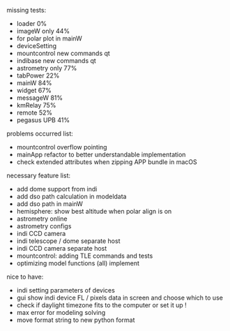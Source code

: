 missing tests:
- loader 0%
- imageW only 44%
- for polar plot in mainW 
- deviceSetting
- mountcontrol new commands qt
- indibase new commands qt
- astrometry only 77%
- tabPower 22%
- mainW 84%
- widget 67%
- messageW 81%
- kmRelay 75%
- remote 52%
- pegasus UPB 41%

problems occurred list:
- mountcontrol overflow pointing
- mainApp refactor to better understandable implementation
- check extended attributes when zipping APP bundle in macOS

necessary feature list:
- add dome support from indi
- add dso path calculation in modeldata
- add dso path in mainW
- hemisphere: show best altitude when polar align is on
- astrometry online
- astrometry configs
- indi CCD camera
- indi telescope / dome separate host
- indi CCD camera separate host
- mountcontrol: adding TLE commands and tests
- optimizing model functions (all) implement

nice to have:
- indi setting parameters of devices
- gui show indi device FL / pixels data in screen and choose which to use
- check if daylight timezone fits to the computer or set it up !
- max error for modeling solving
- move format string to new python format
